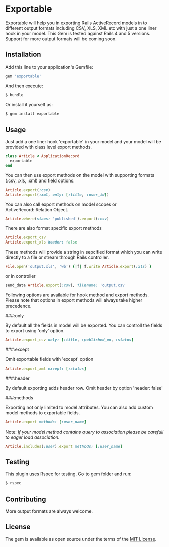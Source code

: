 # Exportable
Exportable will help you in exporting Rails ActiveRecord models in to different output formats including CSV, XLS, XML etc with just a one liner hook in your model. This Gem is tested against Rails 4 and 5 versions. Support for more output formats will be coming soon.

## Installation
Add this line to your application's Gemfile:

```ruby
gem 'exportable'
```

And then execute:
```bash
$ bundle
```

Or install it yourself as:
```bash
$ gem install exportable
```

## Usage
Just add a one liner hook 'exportable' in your model and your model will be provided 
with class level export methods.

```ruby
class Article < ApplicationRecord
  exportable
end
```

You can then use export methods on the model with supporting formats (:csv, :xls, :xml) and field options. 

```ruby
Article.export(:csv)
Article.export(:xml, only: [:title, :user_id])
```
You can also call export methods on model scopes or ActiveRecord::Relation Object.
```ruby
Article.where(staus: 'published').export(:csv)
```

There are also format specific export methods

```ruby
Article.export_csv
Article.export_xls header: false
```

These methods will provide a string in sepcified format which you can write directly to a file or stream through Rails controller.

```ruby
File.open('output.xls', 'wb') {|f| f.write Article.export(:xls) }
```
or in controller
```ruby
send_data Article.export(:csv), filename: 'output.csv
```


Following options are available for hook method and export methods. Please note that options in export methods will always take higher precedence.

###:only

  By default all the fields in model will be exported. You can controll the fields to export using 'only' option.

```ruby
Article.export_csv only: [:title, :published_on, :status]
```

###:except

Omit exportable fields with 'except' option

```ruby
Article.export_xml except: [:status]
```

###:header

By default exporting adds header row. Omit header by option 'header: false'

###:methods

 Exporting not only limited to model attributes. You can also add custom model methods to exportable fields.
```ruby
Article.export methods: [:user_name]
```
Note: *If your model method contains query to association please be carefull to eager load association.*
```ruby
Article.includes(:user).export methods: [:user_name]   
```
## Testing
 This plugin uses Rspec for testing. Go to gem folder and run:
 
 ```bash
 $ rspec
 ```
 

## Contributing
More output formats are always welcome. 

## License
The gem is available as open source under the terms of the [MIT License](http://opensource.org/licenses/MIT).
